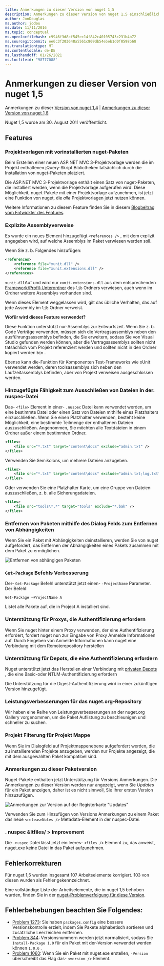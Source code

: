 ```yaml
---
title: Anmerkungen zu dieser Version von nuget 1,5
description: Anmerkungen zu dieser Version von nuget 1,5 einschließlich bekannter Probleme, Fehlerbehebungen, hinzugefügter Features und dcrs.
author: JonDouglas
ms.author: jodou
ms.date: 11/11/2016
ms.topic: conceptual
ms.openlocfilehash: c9946f3d8cf545ec14f842c40105743c231b4b72
ms.sourcegitcommit: ee6c3f203648a5561c809db54ebeb1d0f0598b68
ms.translationtype: MT
ms.contentlocale: de-DE
ms.lasthandoff: 01/26/2021
ms.locfileid: "98777088"
---
```

# <a name="nuget-15-release-notes"></a>Anmerkungen zu dieser Version von nuget 1,5

Anmerkungen zu dieser [Version von nuget 1,4](../release-notes/nuget-1.4.md)  |  [Anmerkungen zu dieser Version von nuget 1,6](../release-notes/nuget-1.6.md)

Nuget 1,5 wurde am 30. August 2011 veröffentlicht.

## <a name="features"></a>Features

### <a name="project-templates-with-preinstalled-nuget-packages"></a>Projektvorlagen mit vorinstallierten nuget-Paketen
Beim Erstellen einer neuen ASP.NET MVC 3-Projektvorlage werden die im Projekt enthaltenen jQuery-Skript Bibliotheken tatsächlich durch die Installation von nuget-Paketen platziert.

Die ASP.NET MVC 3-Projektvorlage enthält einen Satz von nuget-Paketen, die installiert werden, wenn die Projektvorlage aufgerufen wird. Diese Möglichkeit, nuget-Pakete mit einer Projektvorlage aufzunehmen, ist jetzt eine Funktion von nuget, die _alle_ Projektvorlagen jetzt nutzen können.

Weitere Informationen zu diesem Feature finden Sie in diesem [Blogbeitrag vom Entwickler des Features](https://blogs.msdn.com/b/marcinon/archive/2011/07/08/project-templates-and-preinstalled-nuget-packages.aspx).

### <a name="explicit-assembly-references"></a>Explizite Assemblyverweise

Es wurde ein neues Element hinzugefügt `<references />` , mit dem explizit angegeben wird, auf welche Assemblys im Paket verwiesen werden soll.

Wenn Sie z. b. Folgendes hinzufügen:

```xml
<references>
    <reference file="xunit.dll" />
    <reference file="xunit.extensions.dll" />
</references>
```

`xunit.dll`Auf und wird nur `xunit.extensions.dll` aus dem entsprechenden [Framework/Profil-Unterordner](../reference/nuspec.md#explicit-assembly-references) des `lib` Ordners verwiesen, auch wenn im Ordner weitere Assemblys vorhanden sind.

Wenn dieses Element weggelassen wird, gilt das übliche Verhalten, das auf jede Assembly im `lib` Ordner verweist.

__Wofür wird dieses Feature verwendet?__

Diese Funktion unterstützt nur-Assemblys zur Entwurfszeit. Wenn Sie z. b. Code Verträge verwenden, müssen sich die Vertragsassemblys neben den ausführungsassemblys befinden, die Sie erweitern, sodass Sie von Visual Studio gefunden werden können, aber die Vertragsassemblys sollten nicht tatsächlich vom Projekt referenziert werden und sollten nicht in den Ordner kopiert werden `bin` .

Ebenso kann die-Funktion für Komponenten Test-Frameworks wie xUnit verwendet werden, deren toolsassemblys sich neben den Laufzeitassemblys befinden, aber von Projekt verweisen ausgeschlossen werden.

### <a name="added-ability-to-exclude-files-in-the-nuspec"></a>Hinzugefügte Fähigkeit zum Ausschließen von Dateien in der. nuspec-Datei
Das- `<file>` Element in einer- `.nuspec` Datei kann verwendet werden, um eine bestimmte Datei oder einen Satz von Dateien mithilfe eines Platzhalters einzuschließen. Wenn Sie einen Platzhalter verwenden, besteht keine Möglichkeit, eine bestimmte Teilmenge der enthaltenen Dateien auszuschließen. Angenommen, Sie möchten alle Textdateien in einem Ordner außer einem bestimmten Ordner.

```xml
<files>
    <file src="*.txt" target="content\docs" exclude="admin.txt" />
</files>
```

Verwenden Sie Semikolons, um mehrere Dateien anzugeben.

```xml
<files>
    <file src="*.txt" target="content\docs" exclude="admin.txt;log.txt" />
</files>
```

Oder verwenden Sie eine Platzhalter Karte, um eine Gruppe von Dateien auszuschließen, z. b. alle Sicherungsdateien.

```xml
<files>
    <file src="tools\*.*" target="tools" exclude="*.bak" />
</files>
```

### <a name="removing-packages-using-the-dialog-prompts-to-remove-dependencies"></a>Entfernen von Paketen mithilfe des Dialog Felds zum Entfernen von Abhängigkeiten
Wenn Sie ein Paket mit Abhängigkeiten deinstallieren, werden Sie von nuget aufgefordert, das Entfernen der Abhängigkeiten eines Pakets zusammen mit dem Paket zu ermöglichen.

![Entfernen von abhängigen Paketen](./media/remove-dependent-packages.png)


### <a name="get-package-command-improvement"></a>`Get-Package` Befehls Verbesserung
Der- `Get-Package` Befehl unterstützt jetzt einen- `-ProjectName` Parameter. Der Befehl

```
Get-Package –ProjectName A
```

Listet alle Pakete auf, die in Project A installiert sind.

### <a name="support-for-proxies-that-require-authentication"></a>Unterstützung für Proxys, die Authentifizierung erfordern
Wenn Sie nuget hinter einem Proxy verwenden, der eine Authentifizierung erfordert, fordert nuget nun zur Eingabe von Proxy Anmelde Informationen auf. Durch Eingeben von Anmelde Informationen kann nuget eine Verbindung mit dem Remoterepository herstellen

### <a name="support-for-repositories-that-require-authentication"></a>Unterstützung für Depots, die eine Authentifizierung erfordern
Nuget unterstützt jetzt das Herstellen einer Verbindung mit [privaten Depots](../hosting-packages/local-feeds.md) , die eine Basic-oder NTLM-Authentifizierung erfordern

Die Unterstützung für die Digest-Authentifizierung wird in einer zukünftigen Version hinzugefügt.

### <a name="performance-improvements-to-the-nugetorg-repository"></a>Leistungsverbesserungen für das nuget.org-Repository
Wir haben eine Reihe von Leistungsverbesserungen an der nuget.org Gallery vorgenommen, um die Paket Auflistung zu beschleunigen und schneller zu suchen.

### <a name="solution-dialog-project-filtering"></a>Projekt Filterung für Projekt Mappe
Wenn Sie im Dialogfeld auf Projektmappenebene aufgefordert werden, die zu installierenden Projekte anzugeben, werden nur Projekte angezeigt, die mit dem ausgewählten Paket kompatibel sind.

### <a name="package-release-notes"></a>Anmerkungen zu dieser Paketversion
Nuget-Pakete enthalten jetzt Unterstützung für Versions Anmerkungen. Die Anmerkungen zu dieser Version werden nur angezeigt, wenn Sie _Updates_ für ein Paket anzeigen, daher ist es nicht sinnvoll, Sie Ihrer ersten Version hinzuzufügen.

![Anmerkungen zur Version auf der Registerkarte "Updates"](./media/manage-nuget-packages-release-notes.png)

Verwenden Sie zum Hinzufügen von Versions Anmerkungen zu einem Paket das neue `<releaseNotes />` Metadata-Element in der nuspec-Datei.

### <a name="nuspec-ltfiles-gt-improvement"></a>. nuspec &ltfiles/ &gt; Improvement
Die `.nuspec` Datei lässt jetzt ein leeres- `<files />` Element zu, das anweist, nuget.exe keine Datei in das Paket aufzunehmen.

## <a name="bug-fixes"></a>Fehlerkorrekturen
Für nuget 1,5 wurden insgesamt 107 Arbeitselemente korrigiert. 103 von diesen wurden als Fehler gekennzeichnet.

Eine vollständige Liste der Arbeitselemente, die in nuget 1,5 behoben wurden, finden Sie in der [nuget-Problemverfolgung für diese Version](http://nuget.codeplex.com/workitem/list/advanced?keyword=&status=All&type=All&priority=All&release=NuGet%201.5&assignedTo=All&component=All&sortField=Summary&sortDirection=Descending&page=0).

## <a name="bug-fixes-worth-noting"></a>Fehlerbehebungen beachten Sie Folgendes:

* [Problem 1273](http://nuget.codeplex.com/workitem/1273): Sie haben `packages.config` eine bessere Versionskontrolle erzielt, indem Sie Pakete alphabetisch sortieren und zusätzliche Leerzeichen entfernen.
* [Problem 844](http://nuget.codeplex.com/workitem/844): Versionsnummern werden jetzt normalisiert, sodass Sie `Install-Package 1.0` für ein Paket mit der-Version verwendet werden können `1.0.0` .
* [Problem 1060](http://nuget.codeplex.com/workitem/1060): Wenn Sie ein Paket mit nuget.exe erstellen, `-Version` überschreibt das Flag das- `<version />` Element.
